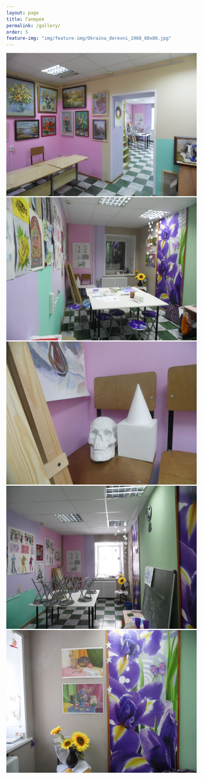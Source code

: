 ```yaml
---
layout: page
title: Галерея
permalink: /gallery/
order: 5
feature-img: "img/feature-img/Okraina_derevni_1968_60х80.jpg"
---
```


<div class="fotorama"
    data-width="50%"
    data-ratio="800/600"
	 data-nav="thumbs"
	 data-arrows="true">
  <img src="/img/inter/1.jpg">
  <img src="/img/inter/2.jpg">
  <img src="/img/inter/3.jpg">
  <img src="/img/inter/4.jpg">
  <img src="/img/inter/5.jpg">
</div>